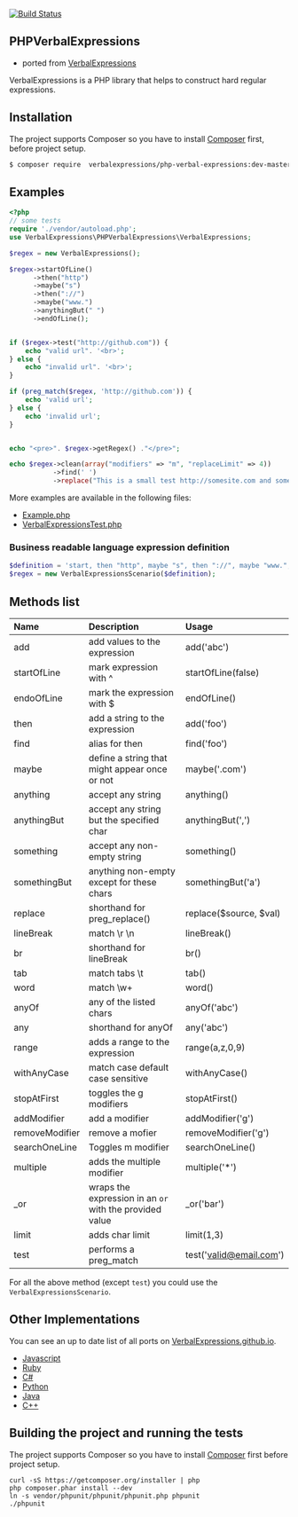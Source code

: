 [![Build Status](https://travis-ci.org/VerbalExpressions/PHPVerbalExpressions.svg)](https://travis-ci.org/VerbalExpressions/PHPVerbalExpressions)

## PHPVerbalExpressions
- ported from [VerbalExpressions](https://github.com/VerbalExpressions/JSVerbalExpressions)

VerbalExpressions is a PHP library that helps to construct hard regular expressions.  

## Installation
The project supports Composer so you have to install [Composer](http://getcomposer.org/doc/00-intro.md#installation-nix) first, before project setup.

```sh
$ composer require  verbalexpressions/php-verbal-expressions:dev-master
```

## Examples

```php
<?php
// some tests
require './vendor/autoload.php';
use VerbalExpressions\PHPVerbalExpressions\VerbalExpressions;

$regex = new VerbalExpressions();

$regex->startOfLine()
      ->then("http")
      ->maybe("s")
      ->then("://")
      ->maybe("www.")
      ->anythingBut(" ")
      ->endOfLine();


if ($regex->test("http://github.com")) {
    echo "valid url". '<br>';
} else {
    echo "invalid url". '<br>';
}

if (preg_match($regex, 'http://github.com')) {
    echo 'valid url';
} else {
    echo 'invalid url';
}


echo "<pre>". $regex->getRegex() ."</pre>";

echo $regex->clean(array("modifiers" => "m", "replaceLimit" => 4))
           ->find(' ')
           ->replace("This is a small test http://somesite.com and some more text.", "-");

```

More examples are available in the following files:

- [Example.php](Example.php)
- [VerbalExpressionsTest.php](tests/VerbalExpressionsTest.php)

### Business readable language  expression definition
```PHP
$definition = 'start, then "http", maybe "s", then "://", maybe "www.", anything but " ", end';
$regex = new VerbalExpressionsScenario($definition);
```

## Methods list

Name|Description|Usage
:---|:---|:---
add| add values to the expression| add('abc')
startOfLine| mark expression with ^| startOfLine(false)
endoOfLine| mark the expression with $|endOfLine()
then|add a string to the expression| add('foo')
find| alias for then| find('foo')
maybe| define a string that might appear once or not| maybe('.com')
anything| accept any string| anything()
anythingBut| accept any string but the specified char| anythingBut(',')
something| accept any non-empty string| something()
somethingBut| anything non-empty except for these chars| somethingBut('a')
replace| shorthand for preg_replace()| replace($source, $val)
lineBreak| match \r \n|lineBreak()
br|shorthand for lineBreak| br()
tab|match tabs \t |tab()
word|match \w+|word()
anyOf| any of the listed chars| anyOf('abc')
any| shorthand for anyOf| any('abc')
range| adds a range to the expression|range(a,z,0,9)
withAnyCase| match case default case sensitive|withAnyCase()
stopAtFirst|toggles the g modifiers|stopAtFirst()
addModifier| add a modifier|addModifier('g')
removeModifier| remove a mofier|removeModifier('g')
searchOneLine| Toggles m modifier|searchOneLine()
multiple|adds the multiple modifier| multiple('*')
_or|wraps the expression in an `or` with the provided value|_or('bar')
limit|adds char limit|limit(1,3)
test| performs a preg_match| test('valid@email.com')

For all the above method (except `test`) you could use the `VerbalExpressionsScenario`.

## Other Implementations
You can see an up to date list of all ports on [VerbalExpressions.github.io](http://VerbalExpressions.github.io).
- [Javascript](https://github.com/jehna/VerbalExpressions)
- [Ruby](https://github.com/VerbalExpressions/RubyVerbalExpressions)
- [C#](https://github.com/VerbalExpressions/CSharpVerbalExpressions)
- [Python](https://github.com/VerbalExpressions/PythonVerbalExpressions)
- [Java](https://github.com/VerbalExpressions/JavaVerbalExpressions)
- [C++](https://github.com/VerbalExpressions/CppVerbalExpressions)

## Building the project and running the tests
The project supports Composer so you have to install [Composer](https://getcomposer.org/doc/00-intro.md#installation-nix) first before project setup.

    curl -sS https://getcomposer.org/installer | php
    php composer.phar install --dev
    ln -s vendor/phpunit/phpunit/phpunit.php phpunit
    ./phpunit


